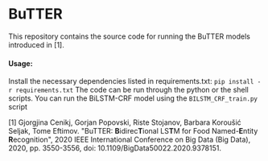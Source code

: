 # BuTTER

This repository contains the source code for running the BuTTER models introduced in [1].

#### Usage:
Install the necessary dependencies listed in requirements.txt:    `pip install -r requirements.txt`
The code can be run through the python or the shell scripts.
You can run the BiLSTM-CRF model using the `BILSTM_CRF_train.py` script 

[1] Gjorgjina Cenikj, Gorjan Popovski, Riste Stojanov, Barbara Koroušić Seljak, Tome Eftimov. "BuTTER: **B**idirec**T**ional LS**T**M for Food Named-**E**ntity **R**ecognition",  2020 IEEE International Conference on Big Data (Big Data), 2020, pp. 3550-3556, doi: 10.1109/BigData50022.2020.9378151.